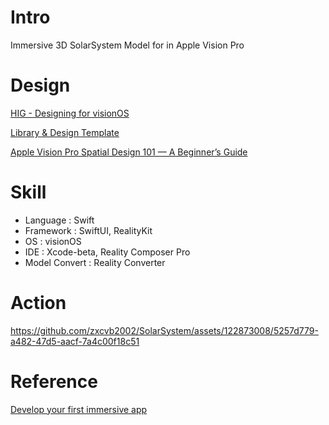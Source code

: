 # Intro

Immersive 3D SolarSystem Model for in Apple Vision Pro

# Design

[HIG - Designing for visionOS](https://developer.apple.com/design/human-interface-guidelines/designing-for-visionos)

[Library & Design Template](https://developer.apple.com/design/resources/#visionos-apps)

[Apple Vision Pro Spatial Design 101 — A Beginner’s Guide](https://uxplanet.org/apple-vision-pro-spatial-design-101-a-beginners-guide-6dc6f404272d)

# Skill

- Language : Swift
- Framework : SwiftUI, RealityKit
- OS : visionOS
- IDE : Xcode-beta, Reality Composer Pro
- Model Convert : Reality Converter

# Action

https://github.com/zxcvb2002/SolarSystem/assets/122873008/5257d779-a482-47d5-aacf-7a4c00f18c51

# Reference

[Develop your first immersive app](https://developer.apple.com/videos/play/wwdc2023/10203/)
